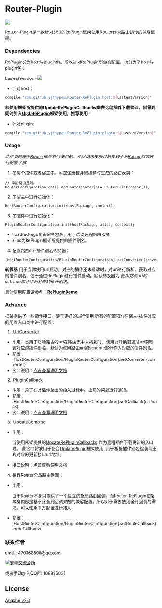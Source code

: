 # Router-Plugin
[![](https://jitpack.io/v/yjfnypeu/Router-RePlugin.svg)](https://jitpack.io/#yjfnypeu/Router-RePlugin)


Router-Plugin是一款针对360的[RePlugin](https://github.com/Qihoo360/RePlugin)框架使用[Router](https://github.com/yjfnypeu/Router)作为路由跳转的兼容框架。

### Dependencies

RePlugin分为host与plugin包。所以针对RePlugin所做的配置。也分为了host与plugin包：

LastestVersion=[![](https://jitpack.io/v/yjfnypeu/Router-RePlugin.svg)](https://jitpack.io/#yjfnypeu/Router-RePlugin)


- 针对host：

```groovy
compile "com.github.yjfnypeu.Router-RePlugin:host:${LastestVersion}"
```
 **若使用框架所提供的UpdateRePluginCallbacks类做远程插件下载管理。则需要同时引入[UpdatePlugin](https://github.com/yjfnypeu/UpdatePlugin)框架使用。推荐使用！**
 
- 针对plugin:

```groovy
compile "com.github.yjfnypeu.Router-RePlugin:plugin:${LastestVersion}"
```

### Usage

*此用法是基于[Router](https://github.com/yjfnypeu/Router)框架进行使用的。所以请未接触过的先移步到[Router](https://github.com/yjfnypeu/Router)框架进行配置了解*

1. 在每个插件或者宿主中。添加注册自身的编译时生成的路由表类：

```
// 添加路由规则。
RouterConfiguration.get().addRouteCreator(new RouterRuleCreator());
```

2. 在宿主中进行初始化：

```
HostRouterConfiguration.init(hostPackage, context);
```

3. 在插件中进行初始化：

```
PluginRouterConfiguration.init(hostPackage, alias, context);
```

- hostPackage代表宿主包名。用于启动远程路由服务。
- alias为RePlugin框架所提供的插件别名。

4. 配置路由uri-插件别名转换器：

```
[HostRouterConfiguration/PluginRouterConfiguration].setConverter(converter)
```

**转换器** 用于当你使用uri启动。对应的插件还未启动时，对uri进行解析。获取对应的插件别名。便于通过RePlugin进行插件启动。默认转换器为 *使用路由uri的scheme部分作为对应的插件别名*。

具体使用配置请参考：**[RePluginDemo](https://github.com/JumeiRdGroup/Router/tree/master/demos/RePluginDemo)**

### Advance

框架提供了一些额外接口。便于更好的进行使用,所有的配置项均在宿主-插件对应的配置入口类中进行配置：

1. [IUriConverter](https://github.com/yjfnypeu/Router-RePlugin/blob/master/core/src/main/java/com/lzh/router/replugin/core/IUriConverter.java)

- 作用：当用于启动路由的uri在路由表中未找到时，使用此转换器通过uri获取到对应的插件别名，默认为使用路由uri的scheme部分作为对应的插件别名。
- 配置：[HostRouterConfiguration/PluginRouterConfiguration].setConverter(converter)
- 接口说明：[点击查看说明文档](https://github.com/yjfnypeu/Router-RePlugin/blob/master/core/src/main/java/com/lzh/router/replugin/core/IUriConverter.java)

2. [IPluginCallback](https://github.com/yjfnypeu/Router-RePlugin/blob/master/core/src/main/java/com/lzh/router/replugin/core/IPluginCallback.java)

- 作用：用于在对插件路由的接入过程中。出现的问题进行通知。
- 配置：[HostRouterConfiguration/PluginRouterConfiguration].setCallback(callback)
- 接口说明：[点击查看说明文档](https://github.com/yjfnypeu/Router-RePlugin/blob/master/core/src/main/java/com/lzh/router/replugin/core/IPluginCallback.java)

3. [IUpdateCombine](https://github.com/yjfnypeu/Router-RePlugin/blob/master/host/src/main/java/com/lzh/router/replugin/update/IUpdateCombine.java)

- 作用：

    当使用框架提供的[UpdateRePluginCallbacks](https://github.com/yjfnypeu/Router-RePlugin/blob/master/host/src/main/java/com/lzh/router/replugin/update/UpdateRePluginCallbacks.java) 作为远程插件下载更新的入口时。
    此接口将被用于配合[UpdatePlugin](https://github.com/yjfnypeu/UpdatePlugin)框架使用, 用于根据插件别名组装真正的对应的更新接口url地址。
- 接口说明：[点击查看说明文档](https://github.com/yjfnypeu/Router-RePlugin/blob/master/host/src/main/java/com/lzh/router/replugin/update/IUpdateCombine.java)

4. 兼容Router全局路由回调：

- 作用：

    由于Router本身只提供了一个独立的全局路由回调。而Router-RePlugin框架本身内部是基于此全局回调来做的兼容配置。所以对于需要使用全局回调的需求。可以使用下方配置进行接入

- 配置：[HostRouterConfiguration/PluginRouterConfiguration].setRouteCallback(routeCallback)

### 联系作者
email: 470368500@qq.com

<a target="_blank" href="http://shang.qq.com/wpa/qunwpa?idkey=99e758d20823a18049a06131b6d1b2722878720a437b4690e238bce43aceb5e1"><img border="0" src="http://pub.idqqimg.com/wpa/images/group.png" alt="安卓交流会所" title="安卓交流会所"></a>

或者手动加入QQ群: 108895031

## License

[Apache v2.0](https://github.com/yjfnypeu/Router-RePlugin/blob/master/LICENSE)

